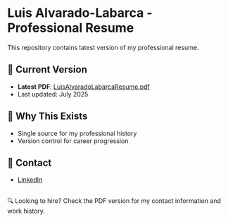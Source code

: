 # Luis Alvarado-Labarca - Professional Resume

This repository contains latest version of my professional resume. 

## 📄 Current Version
- **Latest PDF**: [LuisAlvaradoLabarcaResume.pdf](https://github.com/LuisEAL0/luis-resume/blob/main/LuisAlvaradoLabarcaResume.pdf)
- Last updated: July 2025

## 📝 Why This Exists
- Single source for my professional history
- Version control for career progression

## 📧 Contact
- [LinkedIn](https://www.linkedin.com/in/luisalvalaba/)

##

🔍 Looking to hire? Check the PDF version for my contact information and work history.
